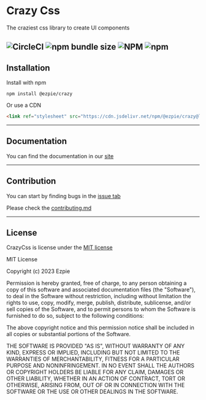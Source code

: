 # Crazy Css

The craziest css library to create UI components

![CircleCI](https://img.shields.io/circleci/build/github/ezpieco/crazycss/main)
![npm bundle size](https://img.shields.io/bundlephobia/min/@ezpie/crazy)
![NPM](https://img.shields.io/npm/l/@ezpie/crazy)
![npm](https://img.shields.io/npm/v/@ezpie/crazy)
---

## Installation

Install with npm

```shell
npm install @ezpie/crazy
```

Or use a CDN
```html
<link ref="stylesheet" src="https://cdn.jsdelivr.net/npm/@ezpie/crazy@latest/css/crazy.min.css" />
```

---

## Documentation

You can find the documentation in our [site](https://crazycss.vercel.app)

---

## Contribution

You can start by finding bugs in the [issue tab](https://github.com/EzpieCo/CrazyCss/issues)

Please check the [contributing.md](CONTRIBUTING.md)

---

## License

CrazyCss is license under the [MIT license](https://github.com/EzpieCo/CrazyCss/LICENSE)

MIT License

Copyright (c) 2023 Ezpie

Permission is hereby granted, free of charge, to any person obtaining a copy
of this software and associated documentation files (the "Software"), to deal
in the Software without restriction, including without limitation the rights
to use, copy, modify, merge, publish, distribute, sublicense, and/or sell
copies of the Software, and to permit persons to whom the Software is
furnished to do so, subject to the following conditions:

The above copyright notice and this permission notice shall be included in all
copies or substantial portions of the Software.

THE SOFTWARE IS PROVIDED "AS IS", WITHOUT WARRANTY OF ANY KIND, EXPRESS OR
IMPLIED, INCLUDING BUT NOT LIMITED TO THE WARRANTIES OF MERCHANTABILITY,
FITNESS FOR A PARTICULAR PURPOSE AND NONINFRINGEMENT. IN NO EVENT SHALL THE
AUTHORS OR COPYRIGHT HOLDERS BE LIABLE FOR ANY CLAIM, DAMAGES OR OTHER
LIABILITY, WHETHER IN AN ACTION OF CONTRACT, TORT OR OTHERWISE, ARISING FROM,
OUT OF OR IN CONNECTION WITH THE SOFTWARE OR THE USE OR OTHER DEALINGS IN THE
SOFTWARE.
